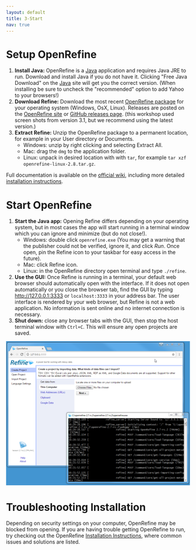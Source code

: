 ```yaml
---
layout: default
title: 3-Start
nav: true
---
```


# Setup OpenRefine

1. **Install Java:** OpenRefine is a [Java](http://java.com/en/) application and requires Java JRE to run. Download and install Java if you do not have it. Clicking "Free Java Download" on the [Java](http://java.com/) site will get you the correct version. (When installing be sure to uncheck the "recommended" option to add Yahoo to your browsers!)
2. **Download Refine:** Download the most recent [OpenRefine package](http://openrefine.org/download.html) for your operating system (Windows, OsX, Linux). Releases are posted on the [OpenRefine site](http://openrefine.org/download.html) or [GitHub releases page](https://github.com/OpenRefine/OpenRefine/releases/). (this workshop used screen shots from version 3.1, but we recommend using the latest version.)
3. **Extract Refine:** Unzip the OpenRefine package to a permanent location, for example in your User directory or Documents.
    - Windows: unzip by right clicking and selecting Extract All.
    - Mac: drag the `dmg` to the application folder.
    - Linux: unpack in desired location with with `tar`, for example `tar xzf openrefine-linux-2.8.tar.gz`.

Full documentation is available on the [official wiki](https://github.com/OpenRefine/OpenRefine/wiki/), including more detailed [installation instructions](https://github.com/OpenRefine/OpenRefine/wiki/Installation-Instructions).

# Start OpenRefine

1. **Start the Java app:** Opening Refine differs depending on your operating system, but in most cases the app will start running in a terminal window which you can ignore and minimize (but do not close!).
    - Windows: double click `openrefine.exe` (You may get a warning that the publisher could not be verified, ignore it, and click *Run*. Once open, pin the Refine icon to your taskbar for easy access in the future).
    - Mac: click Refine icon.
    - Linux: in the OpenRefine directory open terminal and type `./refine`.
2. **Use the GUI:** Once Refine is running in a terminal, your default web browser should automatically open with the interface. If it does not open automatically or you close the browser tab, find the GUI by typing <http://127.0.0.1:3333> or `localhost:3333` in your address bar. The user interface is rendered by your web browser, but Refine is not a web application. No information is sent online and no internet connection is necessary.
3. **Shut down:** close any browser tabs with the GUI, then stop the host terminal window with `Ctrl+C`. This will ensure any open projects are saved.

![OpenRefine terminal and GUI](images/openrefine.png)

# Troubleshooting Installation

Depending on security settings on your computer, OpenRefine may be blocked from opening. If you are having trouble getting OpenRefine to run, try checking out the OpenRefine [Installation Instructions](https://github.com/OpenRefine/OpenRefine/wiki/Installation-Instructions), where common issues and solutions are listed.
